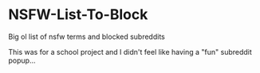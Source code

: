 # NSFW-List-To-Block
Big ol list of nsfw terms and blocked subreddits

This was for a school project and I didn't feel like having a "fun" subreddit popup...
